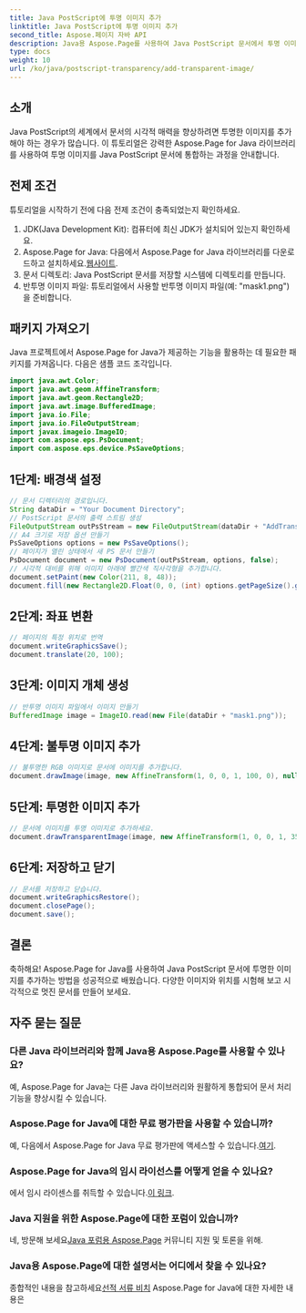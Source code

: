 ```yaml
---
title: Java PostScript에 투명 이미지 추가
linktitle: Java PostScript에 투명 이미지 추가
second_title: Aspose.페이지 자바 API
description: Java용 Aspose.Page를 사용하여 Java PostScript 문서에서 투명 이미지의 원활한 통합을 살펴보세요. 손쉽게 문서 시각화를 향상시키세요.
type: docs
weight: 10
url: /ko/java/postscript-transparency/add-transparent-image/
---
```

## 소개
Java PostScript의 세계에서 문서의 시각적 매력을 향상하려면 투명한 이미지를 추가해야 하는 경우가 많습니다. 이 튜토리얼은 강력한 Aspose.Page for Java 라이브러리를 사용하여 투명 이미지를 Java PostScript 문서에 통합하는 과정을 안내합니다.
## 전제 조건
튜토리얼을 시작하기 전에 다음 전제 조건이 충족되었는지 확인하세요.
1. JDK(Java Development Kit): 컴퓨터에 최신 JDK가 설치되어 있는지 확인하세요.
2.  Aspose.Page for Java: 다음에서 Aspose.Page for Java 라이브러리를 다운로드하고 설치하세요.[웹사이트](https://releases.aspose.com/page/java/).
3. 문서 디렉토리: Java PostScript 문서를 저장할 시스템에 디렉토리를 만듭니다.
4. 반투명 이미지 파일: 튜토리얼에서 사용할 반투명 이미지 파일(예: "mask1.png")을 준비합니다.
## 패키지 가져오기
Java 프로젝트에서 Aspose.Page for Java가 제공하는 기능을 활용하는 데 필요한 패키지를 가져옵니다. 다음은 샘플 코드 조각입니다.
```java
import java.awt.Color;
import java.awt.geom.AffineTransform;
import java.awt.geom.Rectangle2D;
import java.awt.image.BufferedImage;
import java.io.File;
import java.io.FileOutputStream;
import javax.imageio.ImageIO;
import com.aspose.eps.PsDocument;
import com.aspose.eps.device.PsSaveOptions;
```
## 1단계: 배경색 설정
```java
// 문서 디렉터리의 경로입니다.
String dataDir = "Your Document Directory";
// PostScript 문서의 출력 스트림 생성
FileOutputStream outPsStream = new FileOutputStream(dataDir + "AddTransparentImage_outPS.ps");
// A4 크기로 저장 옵션 만들기
PsSaveOptions options = new PsSaveOptions();
// 페이지가 열린 상태에서 새 PS 문서 만들기
PsDocument document = new PsDocument(outPsStream, options, false);
// 시각적 대비를 위해 이미지 아래에 빨간색 직사각형을 추가합니다.
document.setPaint(new Color(211, 8, 48));
document.fill(new Rectangle2D.Float(0, 0, (int) options.getPageSize().getWidth(), 300));
```
## 2단계: 좌표 변환
```java
// 페이지의 특정 위치로 번역
document.writeGraphicsSave();
document.translate(20, 100);
```
## 3단계: 이미지 개체 생성
```java
// 반투명 이미지 파일에서 이미지 만들기
BufferedImage image = ImageIO.read(new File(dataDir + "mask1.png"));
```
## 4단계: 불투명 이미지 추가
```java
// 불투명한 RGB 이미지로 문서에 이미지를 추가합니다.
document.drawImage(image, new AffineTransform(1, 0, 0, 1, 100, 0), null);
```
## 5단계: 투명한 이미지 추가
```java
// 문서에 이미지를 투명 이미지로 추가하세요.
document.drawTransparentImage(image, new AffineTransform(1, 0, 0, 1, 350, 0), 255);
```
## 6단계: 저장하고 닫기
```java
// 문서를 저장하고 닫습니다.
document.writeGraphicsRestore();
document.closePage();
document.save();
```
## 결론
축하해요! Aspose.Page for Java를 사용하여 Java PostScript 문서에 투명한 이미지를 추가하는 방법을 성공적으로 배웠습니다. 다양한 이미지와 위치를 시험해 보고 시각적으로 멋진 문서를 만들어 보세요.
## 자주 묻는 질문
### 다른 Java 라이브러리와 함께 Java용 Aspose.Page를 사용할 수 있나요?
예, Aspose.Page for Java는 다른 Java 라이브러리와 원활하게 통합되어 문서 처리 기능을 향상시킬 수 있습니다.
### Aspose.Page for Java에 대한 무료 평가판을 사용할 수 있습니까?
 예, 다음에서 Aspose.Page for Java 무료 평가판에 액세스할 수 있습니다.[여기](https://releases.aspose.com/).
### Aspose.Page for Java의 임시 라이선스를 어떻게 얻을 수 있나요?
 에서 임시 라이센스를 취득할 수 있습니다.[이 링크](https://purchase.aspose.com/temporary-license/).
### Java 지원을 위한 Aspose.Page에 대한 포럼이 있습니까?
 네, 방문해 보세요[Java 포럼용 Aspose.Page](https://forum.aspose.com/c/page/39) 커뮤니티 지원 및 토론을 위해.
### Java용 Aspose.Page에 대한 설명서는 어디에서 찾을 수 있나요?
 종합적인 내용을 참고하세요[선적 서류 비치](https://reference.aspose.com/page/java/) Aspose.Page for Java에 대한 자세한 내용은